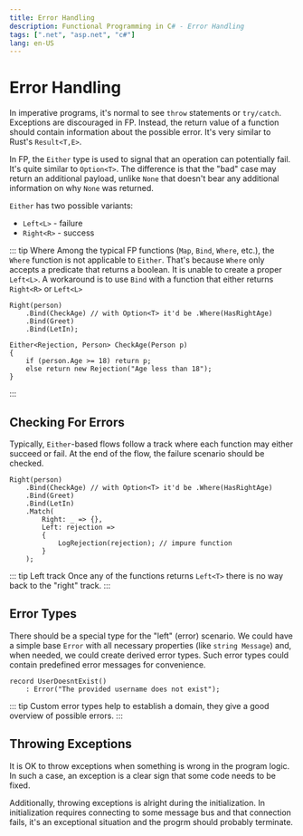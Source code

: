```yaml
---
title: Error Handling
description: Functional Programming in C# - Error Handling
tags: [".net", "asp.net", "c#"]
lang: en-US
---
```


# Error Handling

In imperative programs, it's normal to see `throw` statements or `try/catch`.
Exceptions are discouraged in FP. Instead, the return value of a function should
contain information about the possible error. It's very similar to Rust's
`Result<T,E>`.

In FP, the `Either` type is used to signal that an operation can potentially
fail. It's quite similar to `Option<T>`. The difference is that the "bad" case
may return an additional payload, unlike `None` that doesn't bear any additional
information on why `None` was returned.

`Either` has two possible variants:

- `Left<L>` - failure
- `Right<R>` - success

::: tip Where
Among the typical FP functions (`Map`, `Bind`, `Where`, etc.), the `Where`
function is not applicable to `Either`. That's because `Where` only accepts a
predicate that returns a boolean. It is unable to create a proper `Left<L>`. A
workaround is to use `Bind` with a function that either returns `Right<R>` or
`Left<L>`

```csharpharp
Right(person)
    .Bind(CheckAge) // with Option<T> it'd be .Where(HasRightAge)
    .Bind(Greet)
    .Bind(LetIn);

Either<Rejection, Person> CheckAge(Person p)
{
    if (person.Age >= 18) return p;
    else return new Rejection("Age less than 18");
}
```
:::

## Checking For Errors

Typically, `Either`-based flows follow a track where each function may either
succeed or fail. At the end of the flow, the failure scenario should be checked.

```csharpharp
Right(person)
    .Bind(CheckAge) // with Option<T> it'd be .Where(HasRightAge)
    .Bind(Greet)
    .Bind(LetIn)
    .Match(
        Right: _ => {},
        Left: rejection => 
        {
            LogRejection(rejection); // impure function
        }
    );
```

::: tip Left track
Once any of the functions returns `Left<T>` there is no way back to the "right"
track.
:::

## Error Types

There should be a special type for the "left" (error) scenario. We could have a
simple base `Error` with all necessary properties (like `string Message`) and,
when needed, we could create derived error types. Such error types could contain
predefined error messages for convenience.

```csharpharp
record UserDoesntExist() 
    : Error("The provided username does not exist");
```

::: tip
Custom error types help to establish a domain, they give a good overview of
possible errors.
:::

## Throwing Exceptions

It is OK to throw exceptions when something is wrong in the program logic. In
such a case, an exception is a clear sign that some code needs to be fixed.

Additionally, throwing exceptions is alright during the initialization. In
initialization requires connecting to some message bus and that connection
fails, it's an exceptional situation and the progrm should probably terminate.